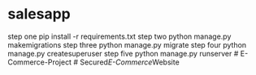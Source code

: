 # salesapp
step one 
pip install -r requirements.txt
step two
python manage.py makemigrations
step three
python manage.py migrate
step four
python manage.py createsuperuser
step five
python manage.py runserver
#   E - C o m m e r c e - P r o j e c t  
 #   S e c u r e d _ E - C o m m e r c e _ W e b s i t e  
 